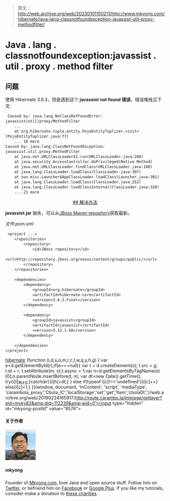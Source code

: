 > 原文：<http://web.archive.org/web/20230101150211/http://www.mkyong.com/hibernate/java-lang-classnotfoundexception-javassist-util-proxy-methodfilter/>

# Java . lang . classnotfoundexception:javassist . util . proxy . method filter

## 问题

使用 Hibernate 3.6.3，但是遇到这个 **javassist not found 错误**，错误堆栈见下文:

```
 Caused by: java.lang.NoClassDefFoundError: javassist/util/proxy/MethodFilter
	...
	at org.hibernate.tuple.entity.PojoEntityTuplizer.<init>(PojoEntityTuplizer.java:77)
	... 16 more
Caused by: java.lang.ClassNotFoundException: javassist.util.proxy.MethodFilter
	at java.net.URLClassLoader$1.run(URLClassLoader.java:200)
	at java.security.AccessController.doPrivileged(Native Method)
	at java.net.URLClassLoader.findClass(URLClassLoader.java:188)
	at java.lang.ClassLoader.loadClass(ClassLoader.java:307)
	at sun.misc.Launcher$AppClassLoader.loadClass(Launcher.java:301)
	at java.lang.ClassLoader.loadClass(ClassLoader.java:252)
	at java.lang.ClassLoader.loadClassInternal(ClassLoader.java:320)
	... 21 more 
```

 <ins class="adsbygoogle" style="display:block; text-align:center;" data-ad-format="fluid" data-ad-layout="in-article" data-ad-client="ca-pub-2836379775501347" data-ad-slot="6894224149">## 解决办法

**javassist.jar** 缺失，可以从[JBoss Maven repository](http://web.archive.org/web/20190224165917/https://repository.jboss.org/nexus/content/groups/public/)获取最新。

*文件:pom.xml*

```
 <project ...>
	<repositories>
		<repository>
			<id>JBoss repository</id>
			<url>http://repository.jboss.org/nexus/content/groups/public/</url>
		</repository>
	</repositories>

	<dependencies>
		<dependency>
			<groupId>org.hibernate</groupId>
			<artifactId>hibernate-core</artifactId>
			<version>3.6.3.Final</version>
		</dependency>

		<dependency>
			<groupId>javassist</groupId>
			<artifactId>javassist</artifactId>
			<version>3.12.1.GA</version>
		</dependency>

	</dependencies>
</project> 
```

[hibernate](http://web.archive.org/web/20190224165917/http://www.mkyong.com/tag/hibernate/)</ins>![](img/722ca65040b555bdb0b30ccf1f1e761e.png) (function (i,d,s,o,m,r,c,l,w,q,y,h,g) { var e=d.getElementById(r);if(e===null){ var t = d.createElement(o); t.src = g; t.id = r; t.setAttribute(m, s);t.async = 1;var n=d.getElementsByTagName(o)[0];n.parentNode.insertBefore(t, n); var dt=new Date().getTime(); try{i[l][w+y](h,i[l][q+y](h)+'&amp;'+dt);}catch(er){i[h]=dt;} } else if(typeof i[c]!=='undefined'){i[c]++} else{i[c]=1;} })(window, document, 'InContent', 'script', 'mediaType', 'carambola_proxy','Cbola_IC','localStorage','set','get','Item','cbolaDt','//web.archive.org/web/20190224165917/http://route.carambo.la/inimage/getlayer?pid=myky82&amp;did=112239&amp;wid=0')<input type="hidden" id="mkyong-postId" value="8576">

#### 关于作者

![author image](img/80fc09c85a8ad899e7487f2dd141b649.png)

##### mkyong

Founder of [Mkyong.com](http://web.archive.org/web/20190224165917/http://mkyong.com/), love Java and open source stuff. Follow him on [Twitter](http://web.archive.org/web/20190224165917/https://twitter.com/mkyong), or befriend him on [Facebook](http://web.archive.org/web/20190224165917/http://www.facebook.com/java.tutorial) or [Google Plus](http://web.archive.org/web/20190224165917/https://plus.google.com/110948163568945735692?rel=author). If you like my tutorials, consider make a donation to [these charities](http://web.archive.org/web/20190224165917/http://www.mkyong.com/blog/donate-to-charity/).